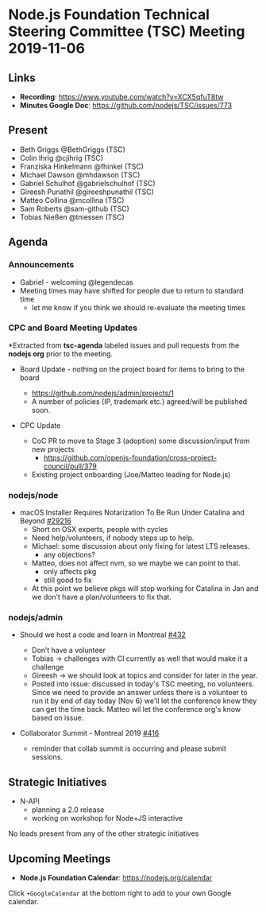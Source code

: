 ﻿# Node.js Foundation Technical Steering Committee (TSC) Meeting 2019-11-06


## Links


* **Recording**: https://www.youtube.com/watch?v=XCX5qfuT8tw
* **Minutes Google Doc**: https://github.com/nodejs/TSC/issues/773


## Present


* Beth Griggs @BethGriggs (TSC)
* Colin Ihrig @cjihrig (TSC)
* Franziska Hinkelmann @fhinkel (TSC)
* Michael Dawson @mhdawson (TSC)
* Gabriel Schulhof @gabrielschulhof (TSC)
* Gireesh Punathil @gireeshpunathil (TSC)
* Matteo Collina @mcollina (TSC)
* Sam Roberts @sam-github (TSC)
* Tobias Nießen @tniessen (TSC)

## Agenda

### Announcements


* Gabriel - welcoming @legendecas
* Meeting times may have shifted for people due to return to standard time
  * let me know if you think we should re-evaluate the meeting times

### CPC and Board Meeting Updates
 
*Extracted from **tsc-agenda** labeled issues and pull requests from the **nodejs org** prior to the meeting.

* Board Update - nothing on the project board for items to bring to the board
  * https://github.com/nodejs/admin/projects/1
  * A number of policies (IP, trademark etc.) agreed/will be published soon. 

* CPC Update 
  * CoC PR to move to Stage 3 (adoption) some discussion/input from new projects
    * https://github.com/openjs-foundation/cross-project-council/pull/379
  * Existing project onboarding (Joe/Matteo leading for Node.js)

### nodejs/node


* macOS Installer Requires Notarization To Be Run Under Catalina and Beyond [#29216](https://github.com/nodejs/node/issues/29216)
  * Short on OSX experts, people with cycles
  * Need help/volunteers, if nobody steps up to help.
  * Michael: some discussion about only fixing for latest LTS releases.
    * any objections?
  * Matteo, does not affect nvm, so we maybe we can point to that.
    * only affects pkg
    * still good to fix
  * At this point we believe pkgs will stop working for Catalina in Jan and we
    don’t have a plan/volunteers to fix that.


### nodejs/admin


* Should we host a code and learn in Montreal [#432](https://github.com/nodejs/admin/issues/432)
  * Don’t have a volunteer
  * Tobias -> challenges with CI currently as well that would make it a challenge
  * Gireesh -> we should look at topics and consider for later in the year.
  * Posted into issue: discussed in today's TSC meeting, no volunteers. Since we
    need to provide an answer unless there is a volunteer to run it by end of day
    today (Nov 6) we'll let the conference know they can get the time back.
    Matteo wil let the conference org's know based on issue.

* Collaborator Summit - Montreal 2019 [#416](https://github.com/nodejs/admin/issues/416)
  * reminder that collab summit is occurring and please submit sessions.

## Strategic Initiatives


* N-API 
  * planning a 2.0 release
  * working on workshop for Node+JS interactive

No leads present from any of the other strategic initiatives


## Upcoming Meetings


* **Node.js Foundation Calendar**: https://nodejs.org/calendar


Click `+GoogleCalendar` at the bottom right to add to your own Google calendar.
